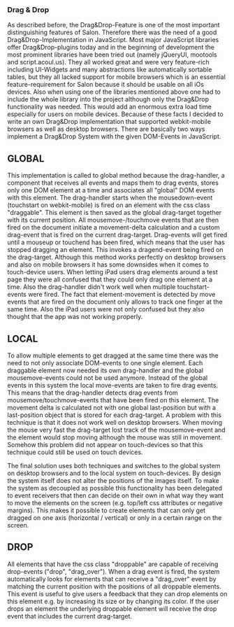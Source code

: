 ### Drag & Drop
As described before, the Drag&Drop-Feature is one of the most important distinguishing features of Salon. Therefore there was the need of a good Drag&Drop-Implementation in JavaScript. Most major JavaScript libraries offer Drag&Drop-plugins today and in the beginning of development the most prominent libraries have been tried out (namely jQueryUI, mootools and script.acoul.us). They all worked great and were very feature-rich including UI-Widgets and many abstractions like automatically sortable tables, but they all lacked support for mobile browsers which is an essential feature-requirement for Salon because it should be usable on all iOs devices. Also when using one of the libraries mentioned above one had to include the whole library into the project although only the Drag&Drop functionality was needed. This would add an enormous extra load time especially for users on mobile devices.
Because of these facts I decided to write an own Drag&Drop implementation that supported webkit-mobile browsers as well as desktop browsers. There are basically two ways implement a Drag&Drop System with the given DOM-Events in JavaScript.

## GLOBAL
This implementation is called to global method because the drag-handler, a component that receives all events and maps them to drag events, stores only one DOM element at a time and associates all "global" DOM events with this element. The drag-handler starts when the mousedown-event (touchstart on webkit-mobile) is fired on an element with the css class "draggable". This element is then saved as the global drag-target together with its current position. All mousemove-/touchmove events that are then fired on the document initiate a movement-delta calculation and a custom drag-event that is fired on the current drag-target.
Drag-events will get fired until a mouseup or touchend has been fired, which means that the user has stopped dragging an element. This invokes a dragend-event being fired on the drag-target.
Although this method works perfectly on desktop browsers and also on mobile browsers it has some downsides when it comes to touch-device users. When letting iPad users drag elements around a test page they were all confused that they could only drag one element at a time. Also the drag-handler didn't work well when multiple touchstart-events were fired. The fact that element-movement is detected by move events that are fired on the document only allows to track one finger at the same time. Also the iPad users were not only confused but they also thought that the app was not working properly.

## LOCAL
To allow multiple elements to get dragged at the same time there was the need to not only associate DOM-events to one single element. Each draggable element now needed its own drag-handler and the global mousemove-events could not be used anymore. Instead of the global events in this system the local move-events are taken to fire drag events. This means that the drag-handler detects drag events from mousemove/touchmove-events that have been fired on this element. The movement delta is calculated not with one global last-position but with a last-position object that is stored for each drag-target.
A problem with this technique is that it does not work well on desktop browsers. When moving the mouse very fast the drag-target lost track of the mousemove-event and the element would stop moving although the mouse was still in movement. Somehow this problem did not appear on touch-devices so that this technique could still be used on touch devices.

The final solution uses both techniques and switches to the global system on desktop browsers and to the local system on touch-devices.
By design the system itself does not alter the positions of the images itself. To make the system as decoupled as possible this functionality has been delegated to event receivers that then can decide on their own in what way they want to move the elements on the screen (e.g. top/left css attributes or negative margins). This makes it possible to create elements that can only get dragged on one axis (horizontal / vertical) or only in a certain range on the screen.

## DROP
All elements that have the css class "droppable" are capable of receiving drop-events ("drop", "drag_over"). When a drag event is fired, the system automatically looks for elements that can receive a "drag_over" event by matching the current position with the positions of all droppable elements. This event is useful to give users a feedback that they can drop elements on this element e.g. by increasing its size or by changing its color. If the user drops an element the underlying droppable element will receive the drop event that includes the current drag-target.